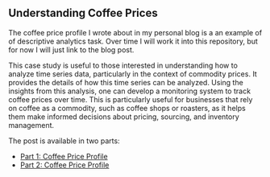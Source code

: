 ## Understanding Coffee Prices

The coffee price profile I wrote about in my personal blog is a an example of of descriptive analytics task. Over time I will work it into this repository, but for now I will just link to the blog post.

This case study is useful to those interested in understanding how to analyze time series data, particularly in the context of commodity prices. It provides the details of how this time series can be analyzed. Using the insights from this analysis, one can develop a monitoring system to track coffee prices over time. This is particularly useful for businesses that rely on coffee as a commodity, such as coffee shops or roasters, as it helps them make informed decisions about pricing, sourcing, and inventory management.

The post is available in two parts:
- [Part 1: Coffee Price Profile](https://rajivsam.github.io/r2ds-blog/posts/markov_analysis_coffee_prices/)
- [Part 2: Coffee Price Profile](https://rajivsam.github.io/r2ds-blog/posts/hmm_r8/)


